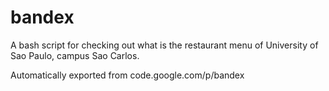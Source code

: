 # bandex

A bash script for checking out what is the restaurant menu of University of Sao Paulo, campus Sao Carlos. 

Automatically exported from code.google.com/p/bandex
